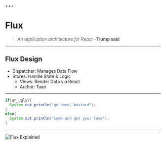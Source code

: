 +++
# Flux 

>_An application architecture for React_
>-**Trump said**
---

## Flux Design

- Dispatcher: Manages Data Flow
- Stores: Handle State & Logic
  - Views: Render Data via React
  - Author: Tuan

---
```Java
if(ur_ugly){
  System.out.println("go home, bastard");
}
else{
  System.out.println("come and get your love");
}
```

---
![Flux Explained](https://assets-cdn.github.com/images/modules/open_graph/github-octocat.png)
